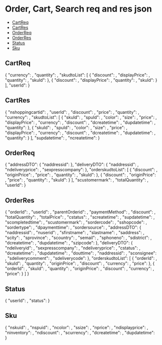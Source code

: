# Order, Cart, Search req and res json
* [CartReq](#1)
* [CartRes](#2)
* [OrderReq](#3)
* [OrderRes](#4)
* [Status](#5)
* [Sku](#6)


## <a name="1">CartReq</a>
{
    "currency": ,
    "quantity": ,
    "skudtoList": [
        {
            "discount": ,
            "displayPrice": ,
            "quantity": ,
            "skuId": 
        },
        {
            "discount": ,
            "displayPrice": ,
            "quantity": ,
            "skuId": 
        }
    ],
    "userId": 
}

## <a name="2">CartRes</a>

{
    "nshoppingcartid": ,
    "userId": ,
    "discount": ,
    "price": ,
    "quantity": ,
    "currency": ,
    "skudtoList": [
        {
            "skuId": ,
            "spuId": ,
            "color": ,
            "size": ,
            "price": ,
            "displayPrice": ,
            "currency": ,
            "discount": ,
            "dcreatetime": ,
            "dupdatetime": ,
            "quantity": 
        },
        {
            "skuId": ,
            "spuId": ,
            "color": ,
            "size": ,
            "price": ,
            "displayPrice": ,
            "currency": ,
            "discount": ,
            "dcreatetime": ,
            "dupdatetime": ,
            "quantity": 
        }
    ],
    "supdatetime": ,
    "ncreatetime": 
}

## <a name="3">OrderReq</a>
{
    "addressDTO": {
        "naddressid": 
    },
    "deliveryDTO": {
        "naddressid": ,
        "ndeliveryprice": ,
        "sexpresscompany": 
    },
    "orderskudtoList": [
        {
            "discount": ,
            "originPrice": ,
            "price": ,
            "quantity": ,
            "skuId": 
        },
        {
            "discount": ,
            "originPrice": ,
            "price": ,
            "quantity": ,
            "skuId": 
        }
    ],
    "scustomermark": ,
    "totalQuantity": ,
    "userId": 
}

## <a name="4">OrderRes</a>
{
    "orderId": ,
    "userId": ,
    "parentOrderid": ,
    "paymentMethod": ,
    "discount": ,
    "totalQuantity": ,
    "totalPrice": ,
    "cstatus": ,
    "screatetime": ,
    "supdatetime": ,
    "scompletedtime": ,
    "scustomermark": ,
    "sordercode": ,
    "sshopcode": ,
    "sordertype": ,
    "dpaymenttime": ,
    "sordersource": ,
    "addressDTO": {
        "naddressid": ,
        "nuserid": ,
        "sfirstname": ,
        "slastname": ,
        "saddress": ,
        "scity": ,
        "sprovince": ,
        "scountry": ,
        "semail": ,
        "sphoneno": ,
        "sdistrict": ,
        "dcreatetime": ,
        "dupdatetime": ,
        "szipcode": 
    },
    "deliveryDTO": {
        "ndeliveryid": ,
        "sexpresscompany": ,
        "ndeliveryprice": ,
        "cstatus": ,
        "dcreatetime": ,
        "dupdatetime": ,
        "douttime": ,
        "naddressid": ,
        "sconsignee": ,
        "sdeliverycomment": ,
        "sdeliverycode": 
    },
    "orderskudtoList": [
        {
            "orderId": ,
            "skuId": ,
            "quantity": ,
            "originPrice": ,
            "discount": ,
            "currency": ,
            "price": 
        },
        {
            "orderId": ,
            "skuId": ,
            "quantity": ,
            "originPrice": ,
            "discount": ,
            "currency": ,
            "price": 
        }
    ]
}

## <a name="5">Status</a>

{
    "userId": ,
    "status": 
}

## <a name="6">Sku</a>

{
    "nskuid": ,
    "nspuid": ,
    "ncolor": ,
    "ssize": ,
    "nprice": ,
    "ndisplayprice": ,
    "ninventory": ,
    "ndiscount": ,
    "scurrency": ,
    "dcreatetime": ,
    "dupdatetime": 
}

